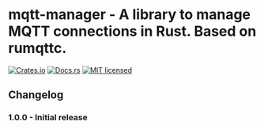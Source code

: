 # mqtt-manager - A library to manage MQTT connections in Rust. Based on rumqttc.

[![Crates.io][crates-badge]][crates-url]
[![Docs.rs][docs-badge]][docs-url]
[![MIT licensed][mit-badge]][mit-url]

[crates-badge]: https://img.shields.io/crates/v/mqtt-manager.svg
[crates-url]: https://crates.io/crates/mqtt-manager
[mit-badge]: https://img.shields.io/badge/license-MIT-blue.svg
[mit-url]: https://choosealicense.com/licenses/mit/
[docs-badge]: https://img.shields.io/docsrs/mqtt-manager.svg
[docs-url]: https://docs.rs/crate/mqtt-manager/latest

## Changelog

### 1.0.0 - Initial release
